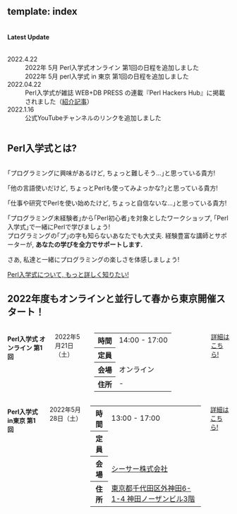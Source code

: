 template: index
---

<div id="homepage-update">
    <div class="row">
        <div class="title column">
            <div class="center">
                <h4>Latest Update</h4>
            </div>
        </div>
        <div class="listed column">
            <dl class="article">
                <dt>2022.4.22</dt>
                <dd>2022年 5月 Perl入学式オンライン 第1回の日程を追加しました</dd>
                <dd>2022年 5月 perl入学式 in 東京 第1回の日程を追加しました</dd>
                <dt>2022.04.22</dt>
                <dd>Perl入学式が雑誌 WEB+DB PRESS の連載『Perl Hackers Hub』に掲載されました（<a href="https://blog.perl-entrance.org/entry/2022/04/22/123000">紹介記事</a>）</dd>
                <dt>2022.1.16</dt>
                <dd>公式YouTubeチャンネルのリンクを追加しました</dd>
            </dl>
        </div>
    </div>
</div>
<div id="homepage-event">
    <div class="row">
        <h2>Perl入学式とは? </h2>
        <div class="large-12 columns">
        </div>
    </div>
    <div class="row">
        <div class="large-12 columns">
            <div class="center">
                <p>｢プログラミングに興味があるけど, ちょっと難しそう...｣と思っている貴方!</p>
                <p>｢他の言語使いだけど, ちょっとPerlも使ってみよっかな?｣と思っている貴方!</p>
                <p>｢仕事や研究でPerlを使い始めたけど, ちょっと自信ないな...｣と思っている貴方!</p>
                <p>
                    ｢プログラミング未経験者｣から｢Perl初心者｣を対象としたワークショップ, ｢Perl入学式｣で一緒にPerlで学びましょう!<br>
                    プログラミングの｢プ｣の字も知らないあなたでも大丈夫. 経験豊富な講師とサポーターが, <strong>あなたの学びを全力でサポートします.</strong>
                </p>
                <p>さあ, 私達と一緒にプログラミングの楽しさを体感しましょう!</p>
                <a href="<: '/about.html' | uri_for :>" class="button radius">Perl入学式について, もっと詳しく知りたい!</a>
            </div>
        </div>
    </div>
    <div class="row headspace-20">
    </div>
    <div class="row">
        <h2>2022年度もオンラインと並行して春から東京開催スタート！</h2>
        <div class="large-12 columns">
        </div>
    </div>
    <div class="row">
        <!-- オンライン -->
        <div class="medium-6 large-6 columns next-event">
            <h4><i class="icon-leaf"></i> Perl入学式 オンライン 第1回</h4>
            <p class="date">
                2022年5月21日（土）
            </p>
            <!--
            <div class="notice">
                次回の告知をお待ちください
            </div>
            -->
            <table class="detail">
                <tr>
                    <th>時間</th>
                    <td>14:00 - 17:00</td>
                </tr>
                <tr>
                    <th>定員</th>
                    <td><span id="online-capacity-information"></span></td>
                </tr>
                <tr>
                    <th>会場</th>
                    <td>オンライン</td>
                </tr>
                <tr>
                    <th>住所</th>
                    <td>-</td>
                </tr>
            </table>
            <div class="read-more">
                <p class="event-page">
                    <a href="https://perl-entrance.connpass.com/event/245876/" class="button radius expand" target="_blank" data-region="online">詳細はこちら!</a>
                </p>
            </div>
        </div>
        <!-- 東京 -->
        <div class="medium-6 large-6 columns next-event">
            <h4><i class="icon-leaf"></i> Perl入学式 in東京 第1回</h4>
            <p class="date">
                2022年5月28日（土）
            </p>
            <!--
            <div class="notice">
                次回の告知をお待ちください
            </div>
            -->
            <table class="detail">
                <tr>
                    <th>時間</th>
                    <td>13:00 - 17:00</td>
                </tr>
                <tr>
                    <th>定員</th>
                    <td><span id="tokyo-capacity-information"></span></td>
                </tr>
                <tr>
                    <th>会場</th>
                    <td><a href="https://www.seesaa.co.jp/corporate/map.html" target="_blank">シーサー株式会社</a></td>
                </tr>
                <tr>
                    <th>住所</th>
                    <td><a href="https://www.google.co.jp/maps/place/%E3%80%92101-0021+%E6%9D%B1%E4%BA%AC%E9%83%BD%E5%8D%83%E4%BB%A3%E7%94%B0%E5%8C%BA%E5%A4%96%E7%A5%9E%E7%94%B0%EF%BC%96%E4%B8%81%E7%9B%AE%EF%BC%91%E2%88%92%EF%BC%94+%E7%A5%9E%E7%94%B0%E3%83%8E%E3%83%BC%E3%82%B6%E3%83%B3%E3%83%93%E3%83%AB+3%E9%9A%8E/@35.703282,139.7661142,17z/data=!3m1!4b1!4m5!3m4!1s0x60188c1f2f3d2b4b:0x58401320466e7c20!8m2!3d35.703282!4d139.7683029?hl=ja" target="_blank">東京都千代田区外神田6-1-4 神田ノーザンビル3階</a></td>
                </tr>
            </table>
            <div class="read-more">
                <p class="event-page">
                    <a href="https://perl-entrance.connpass.com/event/245879/" class="button radius expand" target="_blank" data-region="tokyo">詳細はこちら!</a>
                </p>
            </div>
        </div>
    </div>
</div>
<div class="row headspace-20"></div>
